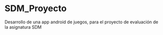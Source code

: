 # SDM_Proyecto
Desarrollo de una app android de juegos, para el proyecto de evaluación de la asignatura SDM
